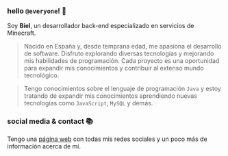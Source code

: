 ### hello ``@everyone``! 👋

Soy **Biel**, un desarrollador back-end especializado en servicios de Minecraft.
> Nacido en España y, desde temprana edad, me apasiona el desarrollo de software. Disfruto explorando diversas tecnologías y mejorando mis habilidades de programación. Cada proyecto es una oportunidad para expandir mis conocimientos y contribuir al extenso mundo tecnológico.

> Tengo conocimientos sobre el lenguaje de programación ``Java`` y estoy tratando de expandir mis conocimientos aprendiendo nuevas tecnologías como ``JavaScript``, ``MySQL`` y demás.

### social media & contact 📚

Tengo una [página web](https://biieeel.me) con todas mis redes sociales y un poco más de información acerca de mí.
